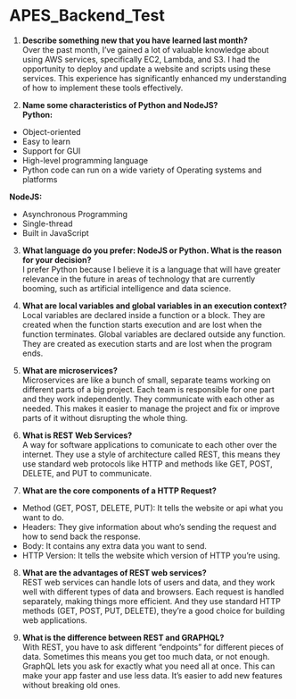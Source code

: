 # APES_Backend_Test

1. **Describe something new that you have learned last month?**  
Over the past month, I’ve gained a lot of valuable knowledge about using AWS services, specifically EC2, Lambda, and S3. I had the opportunity to deploy and update a website and scripts using these services. This experience has significantly enhanced my understanding of how to implement these tools effectively.

2. **Name some characteristics of Python and NodeJS?**  
**Python:**
- Object-oriented
- Easy to learn
- Support for GUI
- High-level programming language
- Python code can run on a wide variety of Operating systems and platforms

**NodeJS:**
- Asynchronous Programming
- Single-thread
- Built in JavaScript

3. **What language do you prefer: NodeJS or Python. What is the reason for your decision?**  
I prefer Python because I believe it is a language that will have greater relevance in the future in areas of technology that are currently booming, such as artificial intelligence and data science.

4. **What are local variables and global variables in an execution context?**  
Local variables are declared inside a function or a block. They are created when the function starts execution and are lost when the function terminates.
Global variables are declared outside any function. They are created as execution starts and are lost when the program ends.

5. **What are microservices?**  
Microservices are like a bunch of small, separate teams working on different parts of a big project. Each team is responsible for one part and they work independently. They communicate with each other as needed. This makes it easier to manage the project and fix or improve parts of it without disrupting the whole thing.

6. **What is REST Web Services?**  
A way for software applications to comunicate to each other over the internet. They use a style of architecture called REST, this means they use standard web protocols like HTTP and methods like GET, POST, DELETE, and PUT to communicate.

7. **What are the core components of a HTTP Request?**  
- Method (GET, POST, DELETE, PUT): It tells the website or api what you want to do.
- Headers: They give information about who’s sending the request and how to send back the response.
- Body: It contains any extra data you want to send.
- HTTP Version: It tells the website which version of HTTP you’re using.

8. **What are the advantages of REST web services?**  
REST web services can handle lots of users and data, and they work well with different types of data and browsers. Each request is handled separately, making things more efficient. And they use standard HTTP methods (GET, POST, PUT, DELETE), they’re a good choice for building web applications.

9. **What is the difference between REST and GRAPHQL?**  
With REST, you have to ask different “endpoints” for different pieces of data. Sometimes this means you get too much data, or not enough.
GraphQL lets you ask for exactly what you need all at once. This can make your app faster and use less data. It’s easier to add new features without breaking old ones.


